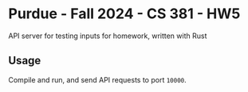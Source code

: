 # Purdue - Fall 2024 - CS 381 - HW5

API server for testing inputs for homework, written with Rust

## Usage

Compile and run, and send API requests to port `10000`.
